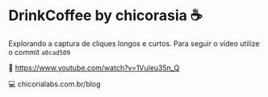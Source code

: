 # DrinkCoffee by chicorasia :coffee:

Explorando a captura de cliques longos e curtos. 
Para seguir o vídeo utilize o commit `a0cad509`

:movie_camera:
https://www.youtube.com/watch?v=1Vuleu35n_Q

:computer:
chicorialabs.com.br/blog

